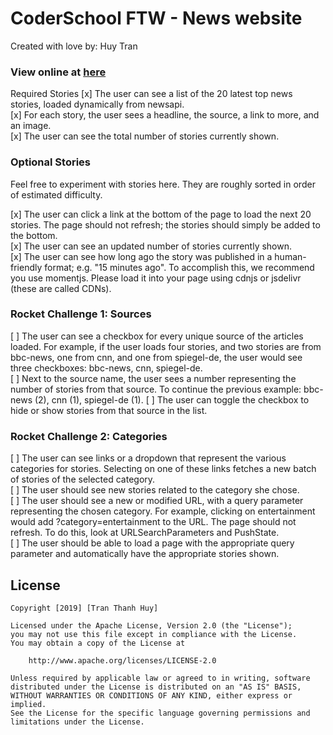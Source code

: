 # CoderSchool FTW - News website

Created with love by: Huy Tran

### View online at [here](https://loving-ride-2e6ab9.netlify.com/)

Required Stories
[x] The user can see a list of the 20 latest top news stories, loaded dynamically from newsapi.  
[x] For each story, the user sees a headline, the source, a link to more, and an image.   
[x] The user can see the total number of stories currently shown.  

### Optional Stories
Feel free to experiment with stories here. They are roughly sorted in order of estimated difficulty.

[x] The user can click a link at the bottom of the page to load the next 20 stories. The page should not refresh; the stories should simply be added to the bottom.   
[x] The user can see an updated number of stories currently shown.   
[x] The user can see how long ago the story was published in a human-friendly format; e.g. "15 minutes ago". To accomplish this, we recommend you use momentjs. Please load it into your page using cdnjs or jsdelivr (these are called CDNs).  
  
### Rocket Challenge 1: Sources
[ ] The user can see a checkbox for every unique source of the articles loaded. For example, if the user loads four stories, and two stories are from bbc-news, one from cnn, and one from spiegel-de, the user would see three checkboxes: bbc-news, cnn, spiegel-de.   
[ ] Next to the source name, the user sees a number representing the number of stories from that source. To continue the previous example: bbc-news (2), cnn (1), spiegel-de (1). [ ] The user can toggle the checkbox to hide or show stories from that source in the list.  

### Rocket Challenge 2: Categories
[ ] The user can see links or a dropdown that represent the various categories for stories. Selecting on one of these links fetches a new batch of stories of the selected category.   
[ ] The user should see new stories related to the category she chose.   
[ ] The user should see a new or modified URL, with a query parameter representing the chosen category. For example, clicking on entertainment would add ?category=entertainment to the URL. The page should not refresh. To do this, look at URLSearchParameters and PushState.   
[ ] The user should be able to load a page with the appropriate query parameter and automatically have the appropriate stories shown.   

## License

    Copyright [2019] [Tran Thanh Huy]

    Licensed under the Apache License, Version 2.0 (the "License");
    you may not use this file except in compliance with the License.
    You may obtain a copy of the License at

        http://www.apache.org/licenses/LICENSE-2.0

    Unless required by applicable law or agreed to in writing, software
    distributed under the License is distributed on an "AS IS" BASIS,
    WITHOUT WARRANTIES OR CONDITIONS OF ANY KIND, either express or implied.
    See the License for the specific language governing permissions and
    limitations under the License.
